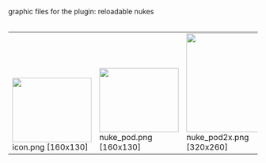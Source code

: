 graphic files for the plugin: reloadable nukes<br>
<br>
<table>
	<tr valign="bottom">
		<td><a href="https://github.com/zuckung/endless-sky-plugins/blob/main/myplugins/reloadable nukes/icon.png"><img src="https://raw.githubusercontent.com/zuckung/endless-sky-plugins/refs/heads/main/myplugins/reloadable nukes/icon.png" width="160" height="130"></a><br>
		icon.png [160x130]</td>
		<td><a href="https://github.com/zuckung/endless-sky-plugins/blob/main/myplugins/reloadable nukes/images/outfit/nuke_pod.png"><img src="https://raw.githubusercontent.com/zuckung/endless-sky-plugins/refs/heads/main/myplugins/reloadable nukes/images/outfit/nuke_pod.png" width="160" height="130"></a><br>
		nuke_pod.png [160x130]</td>
		<td><a href="https://github.com/zuckung/endless-sky-plugins/blob/main/myplugins/reloadable nukes/images/outfit/nuke_pod2x.png"><img src="https://raw.githubusercontent.com/zuckung/endless-sky-plugins/refs/heads/main/myplugins/reloadable nukes/images/outfit/nuke_pod2x.png" width="200"></a><br>
		nuke_pod2x.png [320x260]</td>
	</tr>
</table>
